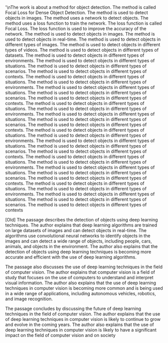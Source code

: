 '\nThe work is about a method for object detection. The method is called Focal Loss for Dense Object Detection. The method is used to detect objects in images. The method uses a network to detect objects. The method uses a loss function to train the network. The loss function is called Focal Loss. The loss function is used to improve the accuracy of the network. The method is used to detect objects in images. The method is used to detect objects in real-time. The method is used to detect objects in different types of images. The method is used to detect objects in different types of videos. The method is used to detect objects in different types of datasets. The method is used to detect objects in different types of environments. The method is used to detect objects in different types of situations. The method is used to detect objects in different types of scenarios. The method is used to detect objects in different types of contexts. The method is used to detect objects in different types of situations. The method is used to detect objects in different types of environments. The method is used to detect objects in different types of situations. The method is used to detect objects in different types of scenarios. The method is used to detect objects in different types of contexts. The method is used to detect objects in different types of situations. The method is used to detect objects in different types of environments. The method is used to detect objects in different types of situations. The method is used to detect objects in different types of scenarios. The method is used to detect objects in different types of contexts. The method is used to detect objects in different types of situations. The method is used to detect objects in different types of environments. The method is used to detect objects in different types of situations. The method is used to detect objects in different types of scenarios. The method is used to detect objects in different types of contexts. The method is used to detect objects in different types of situations. The method is used to detect objects in different types of environments. The method is used to detect objects in different types of situations. The method is used to detect objects in different types of scenarios. The method is used to detect objects in different types of contexts. The method is used to detect objects in different types of situations. The method is used to detect objects in different types of environments. The method is used to detect objects in different types of situations. The method is used to detect objects in different types of scenarios. The method is used to detect objects in different types of contexts





[Old]
The passage describes the detection of objects using deep learning techniques. The author explains that deep learning algorithms are trained on large datasets of images and can detect objects in real-time. The algorithms use convolutional neural networks to identify objects in the images and can detect a wide range of objects, including people, cars, animals, and objects in the environment. The author also explains that the detection of objects using deep learning techniques is becoming more accurate and efficient with the use of deep learning algorithms.

The passage also discusses the use of deep learning techniques in the field of computer vision. The author explains that computer vision is a field of study that focuses on the use of computers to understand and interpret visual information. The author also explains that the use of deep learning techniques in computer vision is becoming more common and is being used in a wide range of applications, including autonomous vehicles, robotics, and image recognition.

The passage concludes by discussing the future of deep learning techniques in the field of computer vision. The author explains that the use of deep learning techniques in computer vision is likely to continue to grow and evolve in the coming years. The author also explains that the use of deep learning techniques in computer vision is likely to have a significant impact on the field of computer vision and on society